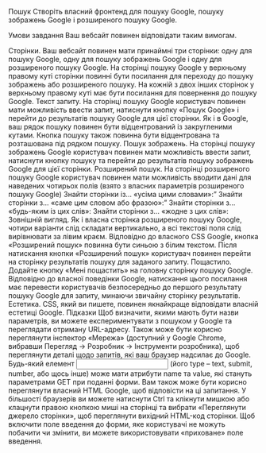 Пошук
Створіть власний фронтенд для пошуку Google, пошуку зображень Google і розширеного пошуку Google.

Умови завдання
Ваш вебсайт повинен відповідати таким вимогам.

Сторінки. Ваш вебсайт повинен мати принаймні три сторінки: одну для пошуку Google, одну для пошуку зображень Google і одну для розширеного пошуку Google.
На сторінці пошуку Google у верхньому правому куті сторінки повинні бути посилання для переходу до пошуку зображень або розширеного пошуку. На кожній з двох інших сторінок у верхньому правому куті має бути посилання для повернення до пошуку Google.
Текст запиту. На сторінці пошуку Google користувач повинен мати можливість ввести запит, натиснути кнопку «Пошук Google» і перейти до результатів пошуку Google для цієї сторінки.
Як і в Google, ваш рядок пошуку повинен бути відцентрований із закругленими кутами. Кнопка пошуку також повинна бути відцентрована та розташована під рядком пошуку.
Пошук зображень. На сторінці пошуку зображень Google користувач повинен мати можливість ввести запит, натиснути кнопку пошуку та перейти до результатів пошуку зображень Google для цієї сторінки.
Розширений пошук. На сторінці розширеного пошуку Google користувач повинен мати можливість вводити дані для наведених чотирьох полів (взято з власних параметрів розширеного пошуку Google)
Знайти сторінки із… «усіма цими словами»:”
Знайти сторінки з… «саме цим словом або фразою»:”
Знайти сторінки з… «будь-яким із цих слів»:
Знайти сторінки з… «жодне з цих слів»:
Зовнішній вигляд. Як і власна сторінка розширеного пошуку Google, чотири варіанти слід складати вертикально, а всі текстові поля слід вирівнювати за лівим краєм.
Відповідно до власного CSS Google, кнопка «Розширений пошук» повинна бути синьою з білим текстом. Після натискання кнопки «Розширений пошук» користувач повинен перейти на сторінку результатів пошуку для заданого запиту.
Пощастило. Додайте кнопку «Мені пощастить» на головну сторінку пошуку Google. Відповідно до власної поведінки Google, натискання цього посилання має перевести користувачів безпосередньо до першого результату пошуку Google для запиту, минаючи звичайну сторінку результатів.
Естетика. CSS, який ви пишете, повинен якнайкраще відповідати власній естетиці Google.
Підказки
Щоб визначити, якими мають бути назви параметрів, ви можете експериментувати з пошуком у Google та переглядати отриману URL-адресу. Також може бути корисно переглянути інспектор «Мережа» (доступний у Google Chrome, вибравши Перегляд -> Розробник -> Інструменти розробника), щоб переглянути деталі щодо запитів, які ваш браузер надсилає до Google.
Будь-який елемент <input> (його type – text, submit, number, або щось інше) може мати атрибути name та value, які стануть параметрами GET при поданні форми.
Вам також може бути корисно переглянути власний HTML Google, щоб відповісти на ці запитання. У більшості браузерів ви можете натиснути Ctrl та клікнути мишкою або клацнути правою кнопкою миші на сторінці та вибрати «Переглянути джерело сторінки», щоб переглянути вихідний HTML-код сторінки.
Щоб включити поле введення до форми, яке користувачі не можуть побачити чи змінити, ви можете використовувати «приховане» поле введення.